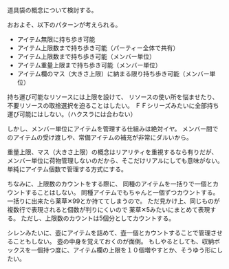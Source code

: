 道具袋の概念について検討する。

おおよそ、以下のパターンが考えられる。
- アイテム無限に持ち歩き可能
- アイテム上限数まで持ち歩き可能（パーティー全体で共有）
- アイテム上限数まで持ち歩き可能（メンバー単位）
- アイテム重量上限まで持ち歩き可能（メンバー単位）
- アイテム欄のマス（大きさ上限）に納まる限り持ち歩き可能（メンバー単位）

持ち運び可能なリソースには上限を設けて、
リソースの使い所を悩ませたり、不要リソースの取捨選択を迫ることはしたい。
ＦＦシリーズみたいに全部持ち運び可能にはしない。（ハクスラには合わない）

しかし、メンバー単位にアイテムを管理する仕組みは絶対イヤ。
メンバー間でのアイテムの受け渡しや、常備アイテムの補充が非常にダルいから。

重量上限、マス（大きさ上限）の概念はリアリティを重視するなら有りだが、
メンバー単位に荷物管理しないのだから、そこだけリアルにしても意味がない。
単純にアイテム個数で管理する方式にする。

ちなみに、上限数のカウントをする際に、
同種のアイテムを一括りで一個とカウントすることはしない。
同種アイテムでもちゃんと一個ずつカウントする。
一括りに出来たら薬草✕99とか持ててしまうので。
ただ見かけ上、同じものが複数行で表現されると個数が判りにくいので
薬草✕5みたいにまとめて表現する。
ただし、上限数のカウントは5個分としてカウントする。

シレンみたいに、壺にアイテムを詰めて、壺一個とカウントすることで管理させることもしない。
壺の中身を覚えておくのが面倒。
もしやるとしても、収納ボックスを一個持つ度に、アイテム欄の上限を１０個増やすとか、そうゆう形にしたい。




